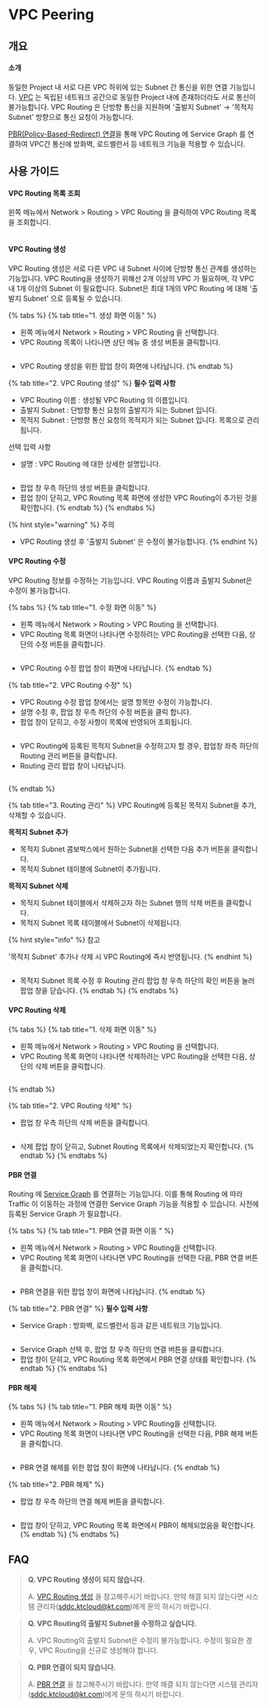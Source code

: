 # VPC Peering

## 개요

#### 소개

동일한 Project 내 서로 다른 VPC 하위에 있는 Subnet 간 통신을 위한 연결 기능입니다. [VPC](vpc.md) 는 독립된 네트워크 공간으로 동일한 Project 내에 존재하더라도 서로 통신이 불가능합니다. VPC Routing 은 단방향 통신을 지원하며 '출발지 Subnet' -> '목적지 Subnet' 방향으로 통신 요청이 가능합니다.

[PBR(Policy-Based-Redirect) 연결](vpc-routing.md#pbr)을 통해 VPC Routing 에 Service Graph 를 연결하여 VPC간 통신에 방화벽, 로드밸런서 등 네트워크 기능을 적용할 수 있습니다.



## 사용 가이드

#### VPC Routing 목록 조회

왼쪽 메뉴에서 Network > Routing > VPC Routing 을 클릭하여 VPC Routing 목록을 조회합니다.

<figure><img src="../.gitbook/assets/image (15).png" alt=""><figcaption></figcaption></figure>



#### VPC Routing 생성

VPC Routing 생성은 서로 다른 VPC 내 Subnet 사이에 단방향 통신 관계를 생성하는 기능입니다. VPC Routing을 생성하기 위해선 2개 이상의 VPC 가 필요하며, 각 VPC 내 1개 이상의 Subnet 이 필요합니다. Subnet은 최대 1개의 VPC Routing 에 대해 '출발지 Subnet' 으로 등록될 수 있습니다.

{% tabs %}
{% tab title="1. 생성 화면 이동" %}
* 왼쪽 메뉴에서 Network > Routing > VPC Routing 을 선택합니다.
* VPC Routing 목록이 나타나면 상단 메뉴 중 생성 버튼을 클릭합니다.

<figure><img src="../.gitbook/assets/image (169).png" alt=""><figcaption></figcaption></figure>

* &#x20;VPC Routing 생성을 위한 팝업 창이 화면에 나타납니다.
{% endtab %}

{% tab title="2. VPC Routing 생성" %}
**필수 입력 사항**

* VPC Routing 이름 : 생성될 VPC Routing 의 이름입니다.
* 출발지 Subnet : 단방향 통신 요청의 출발지가 되는 Subnet 입니다.
* 목적지 Subnet : 단방향 통신 요청의 목적지가 되는 Subnet 입니다. 목록으로 관리됩니다.

선택 입력 사항

* 설명 : VPC Routing 에 대한 상세한 설명입니다.

<figure><img src="../.gitbook/assets/image (8).png" alt=""><figcaption></figcaption></figure>

* 팝업 창 우측 하단의 생성 버튼을 클릭합니다.
* 팝업 창이 닫히고, VPC Routing 목록 화면에 생성한 VPC Routing이 추가된 것을 확인합니다.
{% endtab %}
{% endtabs %}

{% hint style="warning" %}
주의

* VPC Routing 생성 후 '출발지 Subnet' 은 수정이 불가능합니다.
{% endhint %}



#### VPC Routing 수정

VPC Routing 정보를 수정하는 기능입니다. VPC Routing 이름과 출발지 Subnet은 수정이 불가능합니다.

{% tabs %}
{% tab title="1. 수정 화면 이동" %}
* 왼쪽 메뉴에서 Network > Routing > VPC Routing 을 선택합니다.
* VPC Routing 목록 화면이 나타나면 수정하려는 VPC Routing을 선택한 다음, 상단의 수정 버튼을 클릭합니다.

<figure><img src="../.gitbook/assets/image (171).png" alt=""><figcaption></figcaption></figure>

* VPC Routing 수정 팝업 창이 화면에 나타납니다.
{% endtab %}

{% tab title="2. VPC Routing 수정" %}
* VPC Routing 수정 팝업 창에서는 설명 항목만 수정이 가능합니다.
* 설명 수정 후, 팝업 창 우측 하단의 수정 버튼을 클릭 합니다.
* 팝업 창이 닫히고, 수정 사항이 목록에 반영되어 조회됩니다.

<figure><img src="../.gitbook/assets/image (86).png" alt=""><figcaption></figcaption></figure>



* VPC Routing에 등록된 목적지 Subnet을 수정하고자 할 경우, 팝업창 좌측 하단의 Routing 관리 버튼을 클릭합니다.
* Routing 관리 팝업 창이 나타납니다.

<figure><img src="../.gitbook/assets/image (121).png" alt=""><figcaption></figcaption></figure>
{% endtab %}

{% tab title="3. Routing 관리" %}
VPC Routing에 등록된 목적지 Subnet을 추가, 삭제할 수 있습니다.

**목적지 Subnet 추가**

* 목적지 Subnet 콤보박스에서 원하는 Subnet을 선택한 다음 추가 버튼을 클릭합니다.
* 목적지 Subnet 테이블에 Subnet이 추가됩니다.

**목적지 Subnet 삭제**

* 목적지 Subnet 테이블에서 삭제하고자 하는 Subnet 행의 삭제 버튼을 클릭합니다.
* 목적지 Subnet 목록 테이블에서 Subnet이 삭제됩니다.

{% hint style="info" %}
참고

'목적지 Subnet' 추가나 삭제 시 VPC Routing에 즉시 반영됩니다.
{% endhint %}

<figure><img src="../.gitbook/assets/image (22).png" alt=""><figcaption></figcaption></figure>

* 목적지 Subnet 목록 수정 후 Routing 관리 팝업 창 우측 하단의 확인 버튼을 눌러 팝업 창을 닫습니다.
{% endtab %}
{% endtabs %}



#### VPC Routing 삭제

{% tabs %}
{% tab title="1. 삭제 화면 이동" %}
* 왼쪽 메뉴에서 Network > Routing > VPC Routing 을 선택합니다.
* VPC Routing 목록 화면이 나타나면 삭제하려는 VPC Routing을 선택한 다음, 상단의 삭제 버튼을 클릭합니다.

<figure><img src="../.gitbook/assets/image (41).png" alt=""><figcaption></figcaption></figure>
{% endtab %}

{% tab title="2. VPC Routing 삭제" %}
* 팝업 창 우측 하단의 삭제 버튼을 클릭합니다.

<figure><img src="../.gitbook/assets/image (46).png" alt=""><figcaption></figcaption></figure>

* 삭제 팝업 창이 닫히고, Subnet Routing 목록에서 삭제되었는지 확인합니다.
{% endtab %}
{% endtabs %}



#### PBR 연결

Routing 에 [Service Graph](../vnf-mgmt/vnf/service-graph.md) 를 연결하는 기능입니다. 이를 통해 Routing 에 따라 Traffic 이 이동하는 과정에 연결한 Service Graph 기능을 적용할 수 있습니다. 사전에 등록된 Service Graph 가 필요합니다.

{% tabs %}
{% tab title="1. PBR 연결 화면 이동 " %}
* 왼쪽 메뉴에서 Network > Routing > VPC Routing을 선택합니다.
* VPC Routing 목록 화면이 나타나면 VPC Routing을 선택한 다음, PBR 연결 버튼을 클릭합니다.

<figure><img src="../.gitbook/assets/image (190).png" alt=""><figcaption></figcaption></figure>

* PBR 연결을 위한 팝업 창이 화면에 나타납니다.
{% endtab %}

{% tab title="2. PBR 연결" %}
**필수 입력 사항**

* Service Graph : 방화벽, 로드밸런서 등과 같은 네트워크 기능입니다.

<figure><img src="../.gitbook/assets/image (131).png" alt=""><figcaption></figcaption></figure>

* Service Graph 선택 후, 팝업 창 우측 하단의 연결 버튼을 클릭합니다.
* 팝업 창이 닫히고, VPC Routing 목록 화면에서 PBR 연결 상태를 확인합니다.
{% endtab %}
{% endtabs %}



#### PBR 해제

{% tabs %}
{% tab title="1. PBR 해제 화면 이동" %}
* 왼쪽 메뉴에서 Network > Routing > VPC Routing을 선택합니다.
* VPC Routing 목록 화면이 나타나면 VPC Routing을 선택한 다음, PBR 해제 버튼을 클릭합니다.

<figure><img src="../.gitbook/assets/image (172).png" alt=""><figcaption></figcaption></figure>

* PBR 연결 해제를 위한 팝업 창이 화면에 나타납니다.
{% endtab %}

{% tab title="2. PBR 해제" %}
* 팝업 창 우측 하단의 연결 해제 버튼을 클릭합니다.

<figure><img src="../.gitbook/assets/image (158).png" alt=""><figcaption></figcaption></figure>

* 팝업 창이 닫히고, VPC Routing 목록 화면에서 PBR이 해제되었음을 확인합니다.
{% endtab %}
{% endtabs %}



## FAQ

> **Q. VPC Routing 생성이 되지 않습니다.**
>
> A. [VPC Routing 생성](vpc-routing.md#vpc-routing) 을 참고해주시기 바랍니다. 만약 해결 되지 않는다면 시스템 관리자(sddc.ktcloud@kt.com)에게 문의 하시기 바랍니다.

> **Q. VPC Routing의 출발지 Subnet을 수정하고 싶습니다.**
>
> A. VPC Routing의 출발지 Subnet은 수정이 불가능합니다. 수정이 필요한 경우, VPC Routing을 신규로 생성해야 합니다.

> **Q. PBR 연결이 되지 않습니다.**
>
> A. [PBR 연결](vpc-routing.md#pbr) 을 참고해주시기 바랍니다. 만약 해결 되지 않는다면 시스템 관리자(sddc.ktcloud@kt.com)에게 문의 하시기 바랍니다.
